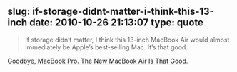 slug: if-storage-didnt-matter-i-think-this-13-inch
date: 2010-10-26 21:13:07
type: quote
---

> If storage didn’t matter, I think this 13-inch MacBook Air would almost immediately be Apple’s best-selling Mac. It’s that good.

[Goodbye, MacBook Pro. The New MacBook Air Is That Good.](http://techcrunch.com/2010/10/26/13-inch-macbook-air-review/)
